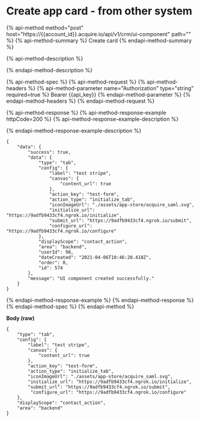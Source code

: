# Create app card - from other system

{% api-method method="post" host="https://{{account\_id}}.acquire.io/api/v1/crm/ui-component" path="" %}
{% api-method-summary %}
 Create card
{% endapi-method-summary %}

{% api-method-description %}

{% endapi-method-description %}

{% api-method-spec %}
{% api-method-request %}
{% api-method-headers %}
{% api-method-parameter name="Authorization" type="string" required=true %}
Bearer {{api\_key}}
{% endapi-method-parameter %}
{% endapi-method-headers %}
{% endapi-method-request %}

{% api-method-response %}
{% api-method-response-example httpCode=200 %}
{% api-method-response-example-description %}

{% endapi-method-response-example-description %}

```
{
    "data": {
        "success": true,
        "data": {
            "type": "tab",
            "config": {
                "label": "test stripe",
                "canvas": {
                    "content_url": true
                },
                "action_key": "test-form",
                "action_type": "initialize_tab",
                "iconImageUrl": "./assets/app-store/acquire_saml.svg",
                "initialize_url": "https://9adfb9433cf4.ngrok.io/initialize",
                "submit_url": "https://9adfb9433cf4.ngrok.io/submit",
                "configure_url": "https://9adfb9433cf4.ngrok.io/configure"
            },
            "displayScope": "contact_action",
            "area": "backend",
            "userId": 98,
            "dateCreated": "2021-04-06T10:46:20.418Z",
            "order": 0,
            "id": 574
        },
        "message": "UI component created successfully."
    }
}
```
{% endapi-method-response-example %}
{% endapi-method-response %}
{% endapi-method-spec %}
{% endapi-method %}



**Body \(raw\)**

```text
{
    "type": "tab",
    "config": {
        "label": "test stripe",
        "canvas": {
            "content_url": true
        },
        "action_key": "test-form",
        "action_type": "initialize_tab",
        "iconImageUrl": "./assets/app-store/acquire_saml.svg",
        "initialize_url": "https://9adfb9433cf4.ngrok.io/initialize",
        "submit_url": "https://9adfb9433cf4.ngrok.io/submit",
         "configure_url": "https://9adfb9433cf4.ngrok.io/configure"
    },
    "displayScope": "contact_action",
    "area": "backend"
}
```

